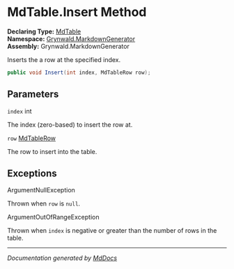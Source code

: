 ﻿<!--  
  <auto-generated>   
    The contents of this file were generated by a tool.  
    Changes to this file may be list if the file is regenerated  
  </auto-generated>   
-->

# MdTable.Insert Method

**Declaring Type:** [MdTable](../index.md)  
**Namespace:** [Grynwald.MarkdownGenerator](../../index.md)  
**Assembly:** Grynwald.MarkdownGenerator

Inserts the a row at the specified index.

```csharp
public void Insert(int index, MdTableRow row);
```

## Parameters

`index`  int

The index (zero\-based) to insert the row at.

`row`  [MdTableRow](../../MdTableRow/index.md)

The row to insert into the table.

## Exceptions

ArgumentNullException

Thrown when `row` is `null`.

ArgumentOutOfRangeException

Thrown when `index` is negative or greater than the number of rows in the table.

___

*Documentation generated by [MdDocs](https://github.com/ap0llo/mddocs)*
